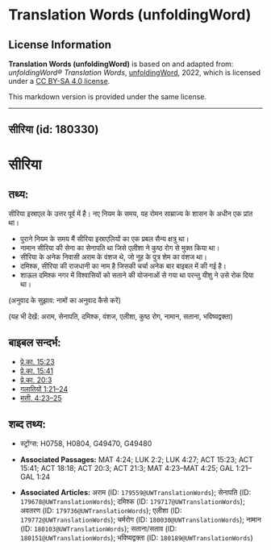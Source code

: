 # Translation Words (unfoldingWord)

## License Information

**Translation Words (unfoldingWord)** is based on and adapted from: _unfoldingWord® Translation Words_, [unfoldingWord](https://unfoldingword.org/utw), 2022, which is licensed under a [CC BY-SA 4.0 license](https://creativecommons.org/licenses/by-sa/4.0/legalcode.en).

This markdown version is provided under the same license.



--------------------------------

## सीरिया (id: 180330)

सीरिया
======

तथ्य:
-----

सीरिया इस्राएल के उत्तर पूर्व में है। नए नियम के समय, यह रोमन साम्राज्य के शासन के अधीन एक प्रांत था।

* पुराने नियम के समय मैं सीरिया इस्राएलियों का एक प्रबल सैन्य क्षत्रु था।
* नामान सीरिया की सेना का सेनापति था जिसे एलीशा ने कुष्ठ रोग से मुक्त किया था।
* सीरिया के अनेक निवासी अराम के वंशज थे, जो नूह के पुत्र शेम का वंशज था।
* दमिश्क, सीरिया की राजधानी का नाम है जिसकी चर्चा अनेक बार बाइबल में की गई है।
* शाऊल दमिश्क नगर में विश्वासियों को सताने की योजनाओं से गया था परन्तु यीशु ने उसे रोक दिया था।

(अनुवाद के सुझाव: नामों का अनुवाद कैसे करें)

(यह भी देखें: अराम, सेनापति, दमिश्क, वंशज, एलीशा, कुष्ठ रोग, नामान, सताना, भविष्यद्वक्ता)

बाइबल सन्दर्भ:
--------------

* [प्रे.का. 15:23](https://ref.ly/Acts15:23)
* [प्रे.का. 15:41](https://ref.ly/Acts15:41)
* [प्रे.का. 20:3](https://ref.ly/Acts20:3)
* [गलातियों 1:21–24](https://ref.ly/Gal1:21-Gal1:24)
* [मत्ती. 4:23–25](https://ref.ly/Matt4:23-Matt4:25)

शब्द तथ्य:
----------

* स्ट्रोंग्स: H0758, H0804, G49470, G49480

* **Associated Passages:** MAT 4:24; LUK 2:2; LUK 4:27; ACT 15:23; ACT 15:41; ACT 18:18; ACT 20:3; ACT 21:3; MAT 4:23–MAT 4:25; GAL 1:21–GAL 1:24
* **Associated Articles:** अराम (ID: `179559@UWTranslationWords`); सेनापति (ID: `179678@UWTranslationWords`); दमिश्क (ID: `179717@UWTranslationWords`); अवतरण (ID: `179736@UWTranslationWords`); एलीशा (ID: `179772@UWTranslationWords`); चर्मरोग (ID: `180030@UWTranslationWords`); नामान (ID: `180103@UWTranslationWords`); सताना/सताव (ID: `180151@UWTranslationWords`); भविष्यद्वक्ता (ID: `180189@UWTranslationWords`)

